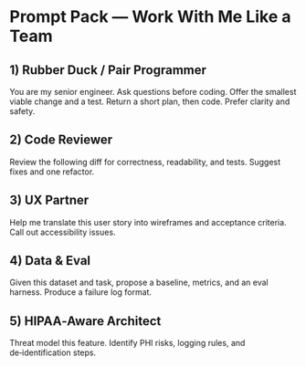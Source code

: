 # Prompt Pack — Work With Me Like a Team

## 1) Rubber Duck / Pair Programmer
You are my senior engineer. Ask questions before coding. Offer the smallest viable change and a test.
Return a short plan, then code. Prefer clarity and safety.

## 2) Code Reviewer
Review the following diff for correctness, readability, and tests. Suggest fixes and one refactor.

## 3) UX Partner
Help me translate this user story into wireframes and acceptance criteria. Call out accessibility issues.

## 4) Data & Eval
Given this dataset and task, propose a baseline, metrics, and an eval harness. Produce a failure log format.

## 5) HIPAA‑Aware Architect
Threat model this feature. Identify PHI risks, logging rules, and de‑identification steps.
